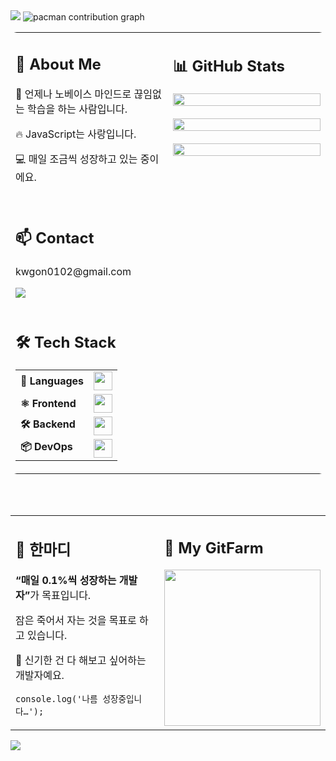 <img src="https://capsule-render.vercel.app/api?type=blur&color=auto&fontColor=000000&height=300&section=header&text=Ugoni's%20GitHub&desc=노베이스%20개발자&fontSize=90&animation=fadeIn&fontColor=fff&fontAlign=60&descAlign=88&descAlignY=70" />

<picture>
  <source media="(prefers-color-scheme: dark)" srcset="https://raw.githubusercontent.com/kwgon0212/kwgon0212/output/pacman-contribution-graph-dark.svg">
  <source media="(prefers-color-scheme: light)" srcset="https://raw.githubusercontent.com/kwgon0212/kwgon0212/output/pacman-contribution-graph.svg">
  <img alt="pacman contribution graph" src="https://raw.githubusercontent.com/kwgon0212/kwgon0212/output/pacman-contribution-graph.svg">
</picture>

<table border="0" cellspacing="0" cellpadding="0" style="border:none; border-radius:10px; width:100%;">
  <tr>
    <td valign="top" width="50%">
      <h2>🌈 About Me</h2>
      <p>🌟 언제나 노베이스 마인드로 끊임없는 학습을 하는 사람입니다.</p>
      <p>🔥 JavaScript는 사랑입니다.</p>
      <p>💻 매일 조금씩 성장하고 있는 중이에요.</p>
      <br/>
      <h2>📫 Contact</h2>
      <p>kwgon0102@gmail.com</p>
      <img src="https://profile-counter.glitch.me/kwgon0212/count.svg" />
      <br/><br/>
      <h2>🛠 Tech Stack</h2>
      <table border="0" cellspacing="4" cellpadding="0" style="border:none;">
        <tr>
          <td><b>🎯 Languages</b></td>
          <td>
            <img src="https://skillicons.dev/icons?i=html,css,js,ts" height="30" />
          </td>
        </tr>
        <tr>
          <td><b>⚛️ Frontend</b></td>
          <td>
            <img src="https://skillicons.dev/icons?i=react,nextjs,tailwind,redux" height="30" />
          </td>
        </tr>
        <tr>
          <td><b>🛠 Backend</b></td>
          <td>
            <img src="https://skillicons.dev/icons?i=nodejs,express,mongodb,firebase" height="30" />
          </td>
        </tr>
        <tr>
          <td><b>📦 DevOps</b></td>
          <td>
            <img src="https://skillicons.dev/icons?i=githubactions,docker,aws,sentry" height="30" />
          </td>
        </tr>
      </table>
    </td>
    <td valign="top" width="50%">
      <h2>📊 GitHub Stats</h2>
      <img src="https://streak-stats.demolab.com?user=kwgon0212&locale=en&mode=daily&theme=dracula&hide_border=false&border_radius=5&order=3" width="100%" />
      <br/><br/>
      <img src="https://github-readme-stats.vercel.app/api?username=kwgon0212&show_icons=true&theme=tokyonight&rank_icon=github" width="100%" />
      <br/><br/>
      <img src="https://github-readme-stats.vercel.app/api/top-langs/?username=kwgon0212&layout=compact&theme=tokyonight" width="100%" />
    </td>
  </tr>
</table>

<br/><br/>

<table border="0" cellspacing="0" cellpadding="0" style="border:none; width:100%;">
  <tr>
    <td width="50%" valign="top">
      <h2>💬 한마디</h2>
      <p><b>“매일 0.1%씩 성장하는 개발자”</b>가 목표입니다.</p>
      <p>잠은 죽어서 자는 것을 목표로 하고 있습니다.</p>
      <p>🚀 신기한 건 다 해보고 싶어하는 개발자예요.</p>
      <p><code>console.log('나름 성장중입니다…');</code></p>
    </td>
    <td width="50%">
      <h2>🐾 My GitFarm</h2>
      <a href="https://www.gitanimals.org/en_US?utm_medium=image&utm_source=kwgon0212&utm_content=farm">
        <img src="https://render.gitanimals.org/farms/kwgon0212" height="250" />
      </a>
    </td>
  </tr>
</table>

<img src="https://capsule-render.vercel.app/api?type=waving&color=0:38BDF8,100:9745F5&height=120&section=footer" />
